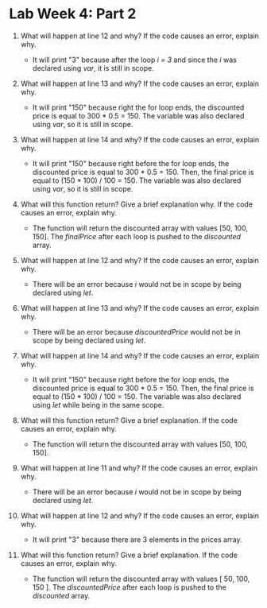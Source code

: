 # Lab Week 4: Part 2

1. What will happen at line 12 and why? If the code causes an error, explain why. 
    - It will print "3" because after the loop *i = 3* and since the *i* was declared using *var*, it is still in scope.

2. What will happen at line 13 and why? If the code causes an error, explain why.
    - It will print "150" because right the for loop ends, the discounted price is equal to 300 * 0.5 = 150. The variable was also declared using *var*, so it is still in scope.

3. What will happen at line 14 and why? If the code causes an error, explain why.
    - It will print "150" because right before the for loop ends, the discounted price is equal to 300 * 0.5 = 150. Then, the final price is equal to (150 * 100) / 100 = 150. The variable was also declared using *var*, so it is still in scope.

4. What will this function return? Give a brief explanation why. If the code causes an error, explain why.
    - The function will return the discounted array with values [50, 100, 150]. The *finalPrice* after each loop is pushed to the *discounted* array. 

5. What will happen at line 12 and why?  If the code causes an error, explain why.
    - There will be an error because *i* would not be in scope by being declared using *let*.

6. What will happen at line 13 and why? If the code causes an error, explain why.
    - There will be an error because *discountedPrice* would not be in scope by being declared using *let*.

7. What will happen at line 14 and why? If the code causes an error, explain why.
    - It will print "150" because right before the for loop ends, the discounted price is equal to 300 * 0.5 = 150. Then, the final price is equal to (150 * 100) / 100 = 150. The variable was also declared using *let* while being in the same scope.

8. What will this function return? Give a brief explanation. If the code causes an error, explain why. 
    - The function will return the discounted array with values [50, 100, 150].

9. What will happen at line 11 and why? If the code causes an error, explain why.
    - There will be an error because *i* would not be in scope by being declared using *let*.

10. What will happen at line 12 and why? If the code causes an error, explain why.
    - It will print "3" because there are 3 elements in the prices array. 

11. What will this function return? Give a brief explanation. If the code causes an error, explain why.
    - The function will return the discounted array with values [ 50, 100, 150 ]. The *discountedPrice* after each loop is pushed to the *discounted* array.